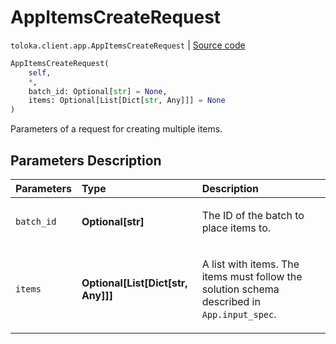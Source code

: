 # AppItemsCreateRequest
`toloka.client.app.AppItemsCreateRequest` | [Source code](https://github.com/Toloka/toloka-kit/blob/v1.1.2/src/client/app/__init__.py#L172)

```python
AppItemsCreateRequest(
    self,
    *,
    batch_id: Optional[str] = None,
    items: Optional[List[Dict[str, Any]]] = None
)
```

Parameters of a request for creating multiple items.

## Parameters Description

| Parameters | Type | Description |
| :----------| :----| :-----------|
`batch_id`|**Optional\[str\]**|<p>The ID of the batch to place items to.</p>
`items`|**Optional\[List\[Dict\[str, Any\]\]\]**|<p>A list with items. The items must follow the solution schema described in `App.input_spec`.</p>
